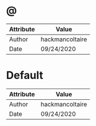 # @
| Attribute | Value |
| ---  | ---     |
| Author | hackmancoltaire |
| Date | 09/24/2020 |
# Default
| Attribute | Value |
| ---  | ---     |
| Author | hackmancoltaire |
| Date | 09/24/2020 |
